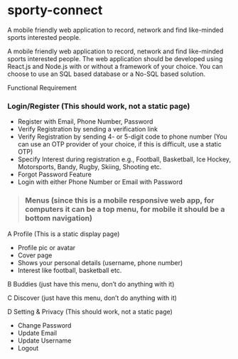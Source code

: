 # sporty-connect
A mobile friendly web application to record, network and find like-minded sports interested people.

A mobile friendly web application to record, network and find like-minded sports interested
people. The web application should be developed using React.js and Node.js with or without
a framework of your choice. You can choose to use an SQL based database or a No-SQL
based solution.

Functional Requirement

### Login/Register (This should work, not a static page)

- Register with Email, Phone Number, Password
- Verify Registration by sending a verification link
- Verify Registration by sending 4- or 5-digit code to phone number (You can use an OTP provider of your choice, if this is difficult, use a static OTP)
- Specify Interest during registration e.g., Football, Basketball, Ice Hockey, Motorsports, Bandy, Rugby, Skiing, Shooting etc.
- Forgot Password Feature
- Login with either Phone Number or Email with Password

> ### Menus (since this is a mobile responsive web app, for computers it can be a top menu, for mobile it should be a bottom navigation)

A Profile (This is a static display page)

- Profile pic or avatar
- Cover page
- Shows your personal details (username, phone number)
- Interest like football, basketball etc.

  
B Buddies (just have this menu, don’t do anything with it)

C Discover (just have this menu, don’t do anything with it)

D Setting & Privacy (This should work, not a static page)

- Change Password
- Update Email
- Update Username
- Logout
